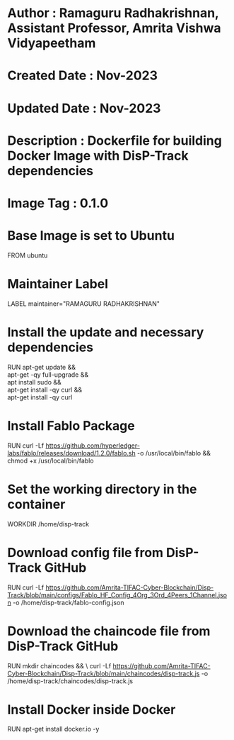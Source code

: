 
# Author       : Ramaguru Radhakrishnan, Assistant Professor, Amrita Vishwa Vidyapeetham
# Created Date : Nov-2023
# Updated Date : Nov-2023
# Description  : Dockerfile for building Docker Image with DisP-Track dependencies
# Image Tag    : 0.1.0


# Base Image is set to Ubuntu
FROM ubuntu

# Maintainer Label
LABEL maintainer="RAMAGURU RADHAKRISHNAN"

# Install the update and necessary dependencies 
RUN apt-get update && \
    apt-get -qy full-upgrade && \
	apt install sudo && \
    apt-get install -qy curl && \
    apt-get install -qy curl 

		
# Install Fablo Package		
RUN curl -Lf https://github.com/hyperledger-labs/fablo/releases/download/1.2.0/fablo.sh -o /usr/local/bin/fablo && chmod +x /usr/local/bin/fablo


# Set the working directory in the container
WORKDIR /home/disp-track

# Download config file from DisP-Track GitHub
RUN curl -Lf https://github.com/Amrita-TIFAC-Cyber-Blockchain/Disp-Track/blob/main/configs/Fablo_HF_Config_4Org_3Ord_4Peers_1Channel.json -o /home/disp-track/fablo-config.json 

# Download the chaincode file from DisP-Track GitHub
RUN mkdir chaincodes && \ 
	curl -Lf https://github.com/Amrita-TIFAC-Cyber-Blockchain/Disp-Track/blob/main/chaincodes/disp-track.js -o /home/disp-track/chaincodes/disp-track.js
	
# Install Docker inside Docker 	
RUN apt-get install docker.io -y
